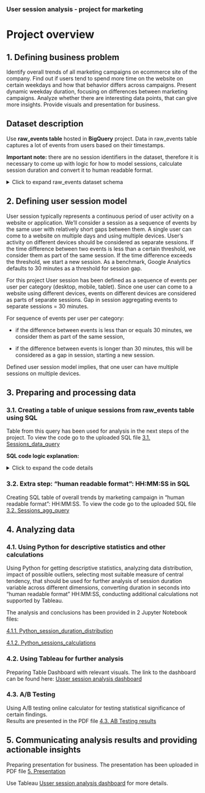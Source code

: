 ### User session analysis - project for marketing
# Project overview
## 1. Defining business problem
Identify overall trends of all marketing campaigns on ecommerce site of the company. Find out if users tend to spend more time on the website on certain weekdays and how that behavior differs across campaigns. 
Present dynamic weekday duration, focusing on differences between marketing campaigns. Analyze whether there are interesting data points, that can give more insights. Provide visuals and presentation for business.

## Dataset description

Use  **raw_events table** hosted in **BigQuery** project. Data in raw_events table captures a lot of events from users based on their timestamps.

**Important note:** there are no session identifiers in the dataset, therefore it is necessary to come up with logic for how to model sessions, calculate session duration and convert it to human readable format.

<details>

<summary>Click to expand raw_events dataset schema</summary>

### raw_events schema

| Field name | Type | Mode |
|---------------|-----------|-----------|
| event_date | STRING | NULLABLE |
| event_timestamp | INTEGER | NULLABLE |
| event_name |	 STRING | NULLABLE |
| event_value_in_usd| FLOAT| NULLABLE|
| user_id | STRING| NULLABLE|
| user_pseudo_id| STRING| NULLABLE|
| user_first_touch_timestamp| INTEGER| NULLABLE|
| category| STRING| NULLABLE |
| mobile_model_name | STRING| NULLABLE |
| mobile_brand_name |STRING | NULLABLE |
| operating_system | STRING | NULLABLE |
| language | STRING | NULLABLE |
| is_limited_ad_tracking| STRING | NULLABLE |
| browser | STRING | NULLABLE |
| browser_version | STRING | NULLABLE |
| country | STRING | NULLABLE |
| medium | STRING | NULLABLE |
| name | STRING | NULLABLE |
| traffic_source | STRING | NULLABLE |
| platform | STRING | NULLABLE |
| total_item_quantity | INTEGER | NULLABLE |
| purchase_revenue_in_usd | FLOAT | NULLABLE |
| refund_value_in_usd | FLOAT | NULLABLE |
| shipping_value_in_usd | FLOAT | NULLABLE |
| tax_value_in_usd | FLOAT | NULLABLE |
| transaction_id	 | STRING | NULLABLE |
| page_title | STRING | NULLABLE |
| page_location	 | STRING | NULLABLE |
| source | STRING | NULLABLE |
| page_referrer	 | STRING | NULLABLE |
| campaign | STRING | NULLABLE |

</details>


## 2.	Defining user session model
User session typically represents a continuous period of user activity on a website or application. We’ll consider a session as a sequence of events by the same user with relatively short gaps between them. 
A single user can come to a website on multiple days and using multiple devices. User’s activity on different devices should be considered as separate sessions. If the time difference between two events is less than a certain threshold, 
we consider them as part of the same session. If the time difference exceeds the threshold, we start a new session. As a benchmark, Google Analytics defaults to 30 minutes as a threshold for session gap.

For this project User session has been defined as a sequence of events per user per category (desktop, mobile, tablet). Since one user can come to a website using different devices, events on different devices are 
considered as parts of separate sessions. Gap in session aggregating events to separate sessions = 30 minutes.

For sequence of events per user per category:

- if the difference between events is less than or equals 30 minutes, we consider them as part of the same session,

- if the difference between events is longer than 30 minutes, this will be considered as a gap in session, starting a new session.

Defined user session model implies, that one user can have multiple sessions on multiple devices.

## 3.	Preparing and processing data

### 3.1.	Creating a table of unique sessions from raw_events table using SQL
Table from this query has been used for analysis in the next steps of the project. To view the code go to the uploaded SQL file [3.1. Sessions_data_query](https://github.com/PatrycjaDanilczuk/User-session-analysis-marketing-project/blob/main/3.1.%20Sessions_data_query)

**SQL code logic explanation:**
<details>

<summary>Click to expand the code details</summary>

  1)	Identify columns for the analysis: user_pseudo_id, category, campaign, country, event_name, purchase_revenue_in_usd, event_timestamp
  2)	Converting event_timestamp into datetime in microseconds using TIMESTAMP_MICROS()
  3)	Creating unique user_session_id (user can come to website from different devices, events on different devices should be considered as separate sessions)
  4)	Calculating difference between time ordered events in seconds per user_session_id  using LAG() and TIMESTAMP_DIFF()
  5)	Assigning gaps in sessions - if the difference between time ordered events is longer than 30 minutes, this will be considered as a break in session, the event assigned as break in session will be considered as a start of a new session
  6)	Assigning session number per user_session_id (user can have multiple sessions) using SUM() OVER
  7)	Creating session_id  from user_session_id and session_number - each session will be assigned with individual id
  8)	Getting session start time and session end time for each session_id using MIN() OVER and MAX()OVER
  9)	Calculating session duration in seconds
  10)	Creating additional fields for analysis:
      
  -	purchase_flag  (if the session ended up with purchase then 1)
  -	campaign (session will be assigned to a campaign, if there was at least one event in the session assigned to a campaign, other sessions assigned as no_campaign)
  -	session_date (session start gets credit as session day)
  -	weekday (session start gets credit as session weekday)
  -	purchase_revenue
  -	bounce_5_flag (sessions with duration <= 5 seconds)
  -	bounce_10_flag (sessions with duration <= 60 seconds)
  - user_engagement_segment –  based on time spent on site:  "up_to_5_SEC”,  "up_to_1_MIN",  "up_to_5_MIN", "up_to_15_MIN", "up_to_30_MIN", "over_30_MIN"
    
11) Selecting table of distinct sessions with relevant data for each session
</details>
  
### 3.2.	Extra step: “human readable format”: HH:MM:SS in SQL
Creating SQL table of overall trends by marketing campaign in “human readable format”: HH:MM:SS. To view the code go to the uploaded SQL file [3.2. Sessions_agg_query](https://github.com/PatrycjaDanilczuk/User-session-analysis-marketing-project/blob/main/3.2.%20Sessions_agg_query)

## 4.	Analyzing data

### 4.1. Using Python for descriptive statistics and other calculations
Using Python for getting descriptive statistics, analyzing data distribution, impact of possible outliers, selecting most suitable measure of central tendency, 
that should be used for further analysis of session duration variable across different dimensions, converting duration in seconds into “human readable format” HH:MM:SS, 
conducting additional calculations not supported by Tableau. 

The analysis and conclusions has been provided in 2 Jupyter Notebook files:

[4.1.1. Python_session_duration_distribution](https://github.com/PatrycjaDanilczuk/User-session-analysis-marketing-project/blob/main/4.1.1.%20Python_session_duration_distribution_2024.ipynb)

[4.1.2. Python_sessions_calculations](https://github.com/PatrycjaDanilczuk/User-session-analysis-marketing-project/blob/main/4.1.2.%20Python_sessions_calculations_2024.ipynb)

### 4.2.	Using Tableau for further analysis
Preparing Table Dashboard with relevant visuals. The link to the dashboard can be found here: [Usser session analysis dashboard](https://public.tableau.com/views/Marketing_session_duration_dashboard_2024_automatic/DOverview?:language=en-US&publish=yes&:sid=&:display_count=n&:origin=viz_share_link)

### 4.3. A/B Testing
Using A/B testing online calculator for testing statistical significance of certain findings.  
Results are presented in the PDF file [4.3. AB Testing results](https://github.com/PatrycjaDanilczuk/User-session-analysis-marketing-project/blob/main/4.3.%20AB%20Testing%20results_session_duration_2024.pdf)

## 5.	Communicating analysis results and providing actionable insights
Preparing presentation for business. The presentation has been uploaded in PDF file [5. Presentation](https://github.com/PatrycjaDanilczuk/User-session-analysis-marketing-project/blob/main/5.%20Presentation_session_duration_analysis_2024.pdf)

Use Tableau [Usser session analysis dashboard](https://public.tableau.com/views/Marketing_session_duration_dashboard_2024_automatic/DOverview?:language=en-US&publish=yes&:sid=&:display_count=n&:origin=viz_share_link) for more details.
